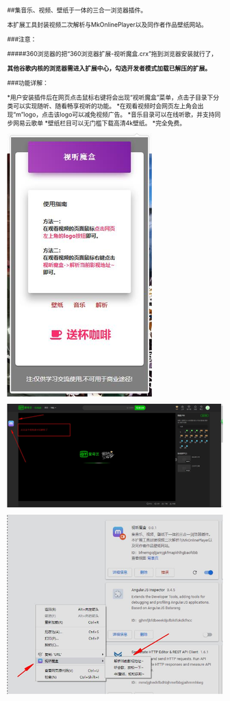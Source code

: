 ##集音乐、视频、壁纸于一体的三合一浏览器插件。

本扩展工具封装视频二次解析与MkOnlinePlayer以及同作者作品壁纸网站。

###注意：

#####360浏览器的把“360浏览器扩展-视听魔盒.crx”拖到浏览器安装就行了，

**其他谷歌内核的浏览器需进入扩展中心，勾选开发者模式加载已解压的扩展。**

###功能详解：

*用户安装插件后在网页点击鼠标右键将会出现“视听魔盒”菜单，点击子目录下分类可以实现随听、随看畅享视听的功能。
*在观看视频时会网页左上角会出现“m”logo，点击该logo可以减免视频广告。
*音乐目录可以在线听歌，并支持同步网易云歌单
*壁纸栏目可以无门槛下载高清4k壁纸。
*完全免费。



![效果图1](./效果图2.jpg)

![效果图3](.\效果图3.jpg)

![效果图1](.\效果图1.jpg)